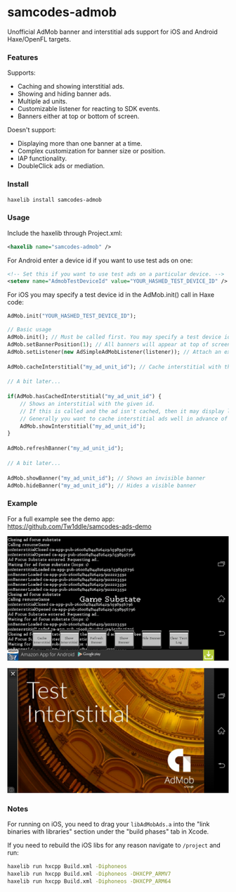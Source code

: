 # samcodes-admob

Unofficial AdMob banner and interstitial ads support for iOS and Android Haxe/OpenFL targets.

### Features ###

Supports:
* Caching and showing interstitial ads.
* Showing and hiding banner ads.
* Multiple ad units.
* Customizable listener for reacting to SDK events.
* Banners either at top or bottom of screen.

Doesn't support:
* Displaying more than one banner at a time.
* Complex customization for banner size or position.
* IAP functionality.
* DoubleClick ads or mediation.

### Install ###

```bash
haxelib install samcodes-admob
```

### Usage ###

Include the haxelib through Project.xml:
```xml
<haxelib name="samcodes-admob" />
```

For Android enter a device id if you want to use test ads on one:
```xml
<!-- Set this if you want to use test ads on a particular device. -->
<setenv name="AdmobTestDeviceId" value="YOUR_HASHED_TEST_DEVICE_ID" />
```

For iOS you may specify a test device id in the AdMob.init() call in Haxe code:
```haxe
AdMob.init("YOUR_HASHED_TEST_DEVICE_ID");
```

```haxe
// Basic usage
AdMob.init(); // Must be called first. You may specify a test device id on iOS here.
AdMob.setBannerPosition(1); // All banners will appear at top of screen. 0 = bottom/1 = top.
AdMob.setListener(new AdSimpleAdMobListener(listener)); // Attach an extended AdMobListener to handle/respond to SDK events (this is good for showing banners as soon as they load etc...)

AdMob.cacheInterstitial("my_ad_unit_id"); // Cache interstitial with the given id from your AdMob dashboard.

// A bit later...

if(AdMob.hasCachedInterstitial("my_ad_unit_id") {
	// Shows an interstitial with the given id.
	// If this is called and the ad isn't cached, then it may display later or not at all depending on the ads SDK.
	// Generally you want to cache interstitial ads well in advance of showing them.
	AdMob.showInterstitial("my_ad_unit_id");
}

AdMob.refreshBanner("my_ad_unit_id");

// A bit later...

AdMob.showBanner("my_ad_unit_id"); // Shows an invisible banner
AdMob.hideBanner("my_ad_unit_id"); // Hides a visible banner
```

### Example ###

For a full example see the demo app: https://github.com/Tw1ddle/samcodes-ads-demo

![Screenshot of demo app](https://github.com/Tw1ddle/samcodes-ads-demo/blob/master/screenshots/admob-banner.png?raw=true "Demo app")

![Screenshot of demo app](https://github.com/Tw1ddle/samcodes-ads-demo/blob/master/screenshots/admob-interstitial.png?raw=true "Demo app")
	
### Notes ###

For running on iOS, you need to drag your ```libAdMobAds.a``` into the "link binaries with libraries" section under the "build phases" tab in Xcode.

If you need to rebuild the iOS libs for any reason navigate to ```/project``` and run:

```bash
haxelib run hxcpp Build.xml -Diphoneos
haxelib run hxcpp Build.xml -Diphoneos -DHXCPP_ARMV7
haxelib run hxcpp Build.xml -Diphoneos -DHXCPP_ARM64
```
